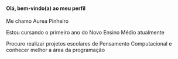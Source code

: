 #### Olá, bem-vindo(a) ao meu perfil

Me chamo Aurea Pinheiro

Estou cursando o primeiro ano do Novo Ensino Médio atualmente

Procuro realizar projetos escolares de Pensamento Computacional
e conhecer melhor a área da programação
